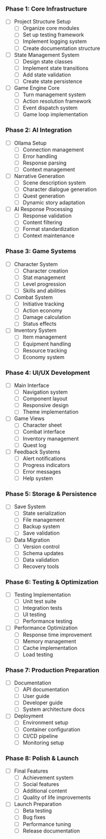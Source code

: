 ### Phase 1: Core Infrastructure
- [ ] Project Structure Setup
  - [ ] Organize core modules
  - [ ] Set up testing framework
  - [ ] Implement logging system
  - [ ] Create documentation structure

- [ ] State Management System
  - [ ] Design state classes
  - [ ] Implement state transitions
  - [ ] Add state validation
  - [ ] Create state persistence

- [ ] Game Engine Core
  - [ ] Turn management system
  - [ ] Action resolution framework
  - [ ] Event dispatch system
  - [ ] Game loop implementation

### Phase 2: AI Integration
- [ ] Ollama Setup
  - [ ] Connection management
  - [ ] Error handling
  - [ ] Response parsing
  - [ ] Context management

- [ ] Narrative Generation
  - [ ] Scene description system
  - [ ] Character dialogue generation
  - [ ] Quest generation
  - [ ] Dynamic story adaptation

- [ ] AI Response Processing
  - [ ] Response validation
  - [ ] Content filtering
  - [ ] Format standardization
  - [ ] Context maintenance

### Phase 3: Game Systems
- [ ] Character System
  - [ ] Character creation
  - [ ] Stat management
  - [ ] Level progression
  - [ ] Skills and abilities

- [ ] Combat System
  - [ ] Initiative tracking
  - [ ] Action economy
  - [ ] Damage calculation
  - [ ] Status effects

- [ ] Inventory System
  - [ ] Item management
  - [ ] Equipment handling
  - [ ] Resource tracking
  - [ ] Economy system

### Phase 4: UI/UX Development
- [ ] Main Interface
  - [ ] Navigation system
  - [ ] Component layout
  - [ ] Responsive design
  - [ ] Theme implementation

- [ ] Game Views
  - [ ] Character sheet
  - [ ] Combat interface
  - [ ] Inventory management
  - [ ] Quest log

- [ ] Feedback Systems
  - [ ] Alert notifications
  - [ ] Progress indicators
  - [ ] Error messages
  - [ ] Help system

### Phase 5: Storage & Persistence
- [ ] Save System
  - [ ] State serialization
  - [ ] File management
  - [ ] Backup system
  - [ ] Save validation

- [ ] Data Migration
  - [ ] Version control
  - [ ] Schema updates
  - [ ] Data validation
  - [ ] Recovery tools

### Phase 6: Testing & Optimization
- [ ] Testing Implementation
  - [ ] Unit test suite
  - [ ] Integration tests
  - [ ] UI testing
  - [ ] Performance testing

- [ ] Performance Optimization
  - [ ] Response time improvement
  - [ ] Memory management
  - [ ] Cache implementation
  - [ ] Load testing

### Phase 7: Production Preparation
- [ ] Documentation
  - [ ] API documentation
  - [ ] User guide
  - [ ] Developer guide
  - [ ] System architecture docs

- [ ] Deployment
  - [ ] Environment setup
  - [ ] Container configuration
  - [ ] CI/CD pipeline
  - [ ] Monitoring setup

### Phase 8: Polish & Launch
- [ ] Final Features
  - [ ] Achievement system
  - [ ] Social features
  - [ ] Additional content
  - [ ] Quality of life improvements

- [ ] Launch Preparation
  - [ ] Beta testing
  - [ ] Bug fixes
  - [ ] Performance tuning
  - [ ] Release documentation
